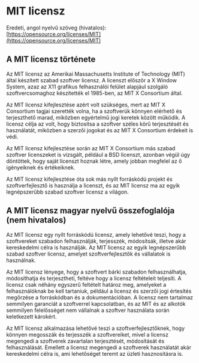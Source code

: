 #  MIT licensz

Eredeti, angol nyelvű szöveg (hivatalos): [https://opensource.org/licenses/MIT](https://opensource.org/licenses/MIT)

## A MIT licensz története

Az MIT licensz az Amerikai Massachusetts Institute of Technology (MIT) által készített szabad szoftver licensz. A licenszt először a X Window System, azaz az X11 grafikus felhasználói felület alapjául szolgáló szoftvercsomaghoz készítették el 1985-ben, az MIT X Consortium által.

Az MIT licensz kifejlesztése azért volt szükséges, mert az MIT X Consortium tagjai szerették volna, ha a szoftverük könnyen elérhető és terjeszthető marad, miközben egyértelmű jogi keretek között működik. A licensz célja az volt, hogy biztosítsa a szoftver széles körű terjesztését és használatát, miközben a szerzői jogokat és az MIT X Consortium érdekeit is védi.

Az MIT licensz kifejlesztése során az MIT X Consortium más szabad szoftver licenszeket is vizsgált, például a BSD licenszt, azonban végül úgy döntöttek, hogy saját licenszt hoznak létre, amely jobban megfelel az ő igényeiknek és értékeiknek.

Az MIT licensz kifejlesztése óta sok más nyílt forráskódú projekt és szoftverfejlesztő is használja a licenszt, és az MIT licensz ma az egyik legnépszerűbb szabad szoftver licensz a világon.


## A MIT licensz magyar nyelvű összefoglalója (nem hivatalos)

Az MIT licensz egy nyílt forráskódú licensz, amely lehetővé teszi, hogy a szoftvereket szabadon felhasználják, terjesszék, módosítsák, illetve akár kereskedelmi célra is használják. Az MIT licensz az egyik legnépszerűbb szabad szoftver licensz, amelyet szoftverfejlesztők és vállalatok is használnak.

Az MIT licensz lényege, hogy a szoftvert bárki szabadon felhasználhatja, módosíthatja és terjesztheti, feltéve hogy a licensz feltételeit teljesíti. A licensz csak néhány egyszerű feltételt határoz meg, amelyeket a felhasználóknak be kell tartaniuk, például a licensz és szerzői jogi értesítés megőrzése a forráskódban és a dokumentációban. A licensz nem tartalmaz semmilyen garanciát a szoftverrel kapcsolatban, és az MIT és az alkotók semmilyen felelősséget nem vállalnak a szoftver használata során keletkezett károkért.

Az MIT licensz alkalmazása lehetővé teszi a szoftverfejlesztőknek, hogy könnyen megosszák és terjesszék a szoftvereiket, mivel a licensz megengedi a szoftverek zavartalan terjesztését, módosítását és felhasználását. Emellett a licensz megengedi a szoftverek használatát akár kereskedelmi célra is, ami lehetőséget teremt az üzleti hasznosításra is.